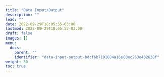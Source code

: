 ```yaml
---
title: "Data Input/Output"
description: ""
lead: ""
date: 2022-09-29T18:05:55-03:00
lastmod: 2022-09-29T18:05:55-03:00
draft: false
images: []
menu:
  docs:
    parent: ""
    identifier: "data-input-output-bdcf6b7101884a16e03ec263e432638f"
weight: 30
toc: true
---
```

